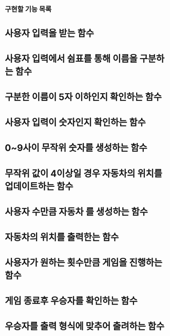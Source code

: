 ## 구현할 기능 목록

# 사용자 입력을 받는 함수

# 사용자 입력에서 쉼표를 통해 이름을 구분하는 함수

# 구분한 이름이 5자 이하인지 확인하는 함수

# 사용자 입력이 숫자인지 확인하는 함수

# 0~9사이 무작위 숫자를 생성하는 함수

# 무작위 값이 4이상일 경우 자동차의 위치를 업데이트하는 함수

# 사용자 수만큼 자동차 를 생성하는 함수

# 자동차의 위치를 출력한는 함수

# 사용자가 원하는 횟수만큼 게임을 진행하는 함수

# 게임 종료후 우승자를 확인하는 함수

# 우승자를 출력 형식에 맞추어 출려하는 함수